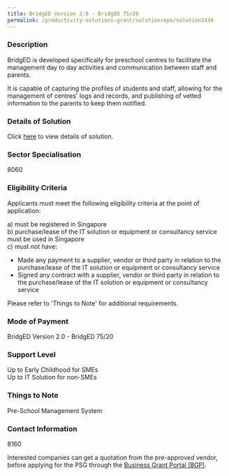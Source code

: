 ```yaml
---
title: BridgED Version 2.0 - BridgED 75/20
permalink: /productivity-solutions-grant/solutionrepo/solution2434
---
```


### Description

BridgED is developed specifically for preschool centres to facilitate the management day to day activities and communication between staff and parents.  

It is capable of capturing the profiles of students and staff, allowing for the management of centres' logs and records, and publishing of vetted information to the parents to keep them notified.

### Details of Solution

Click <a href='Cyberland Consultancy Pte Ltd' target='_blank' rel='noopener'>here</a> to view details of solution.

### Sector Specialisation

 8060 

### Eligibility Criteria

Applicants must meet the following eligibility criteria at the point of application:

a) must be registered in Singapore <br>
b) purchase/lease of the IT solution or equipment or consultancy service must be used in Singapore <br>
c) must not have:
- Made any payment to a supplier, vendor or third party in relation to the purchase/lease of the IT solution or equipment or consultancy service
- Signed any contract with a supplier, vendor or third party in relation to the purchase/lease of the IT solution or equipment or consultancy service

Please refer to 'Things to Note' for additional requirements.

### Mode of Payment
BridgED Version 2.0 - BridgED 75/20

### Support Level
Up to Early Childhood for SMEs <br>
Up to IT Solution for non-SMEs

### Things to Note
Pre-School Management System

### Contact Information
8160

Interested companies can get a quotation from the pre-approved vendor, before applying for the PSG through the <a target='_blank' rel='noopener' href='https://www.businessgrants.gov.sg/'>Business Grant Portal (BGP)</a>.
